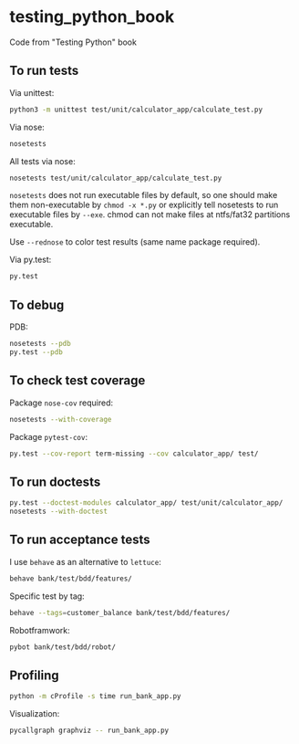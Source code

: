 # testing_python_book

Code from "Testing Python" book

## To run tests

Via unittest:
```bash
python3 -m unittest test/unit/calculator_app/calculate_test.py
```

Via nose:
```bash
nosetests
```

All tests via nose:
```bash
nosetests test/unit/calculator_app/calculate_test.py
```

`nosetests` does not run executable files by default, so one should make them non-executable by `chmod -x *.py` or
explicitly tell nosetests to run executable files by `--exe`. chmod can not make files at ntfs/fat32 partitions
executable.

Use `--rednose` to color test results (same name package required).

Via py.test:
```bash
py.test
```

## To debug

PDB:
```bash
nosetests --pdb
py.test --pdb
```

## To check test coverage

Package `nose-cov` required:
```bash
nosetests --with-coverage
```

Package `pytest-cov`:
```bash
py.test --cov-report term-missing --cov calculator_app/ test/
```

## To run doctests

```bash
py.test --doctest-modules calculator_app/ test/unit/calculator_app/
nosetests --with-doctest
```

## To run acceptance tests

I use `behave` as an alternative to `lettuce`:
```bash
behave bank/test/bdd/features/
```

Specific test by tag:
```bash
behave --tags=customer_balance bank/test/bdd/features/
```

Robotframwork:
```bash
pybot bank/test/bdd/robot/
```

## Profiling

```bash
python -m cProfile -s time run_bank_app.py
```

Visualization:
```bash
pycallgraph graphviz -- run_bank_app.py
```
